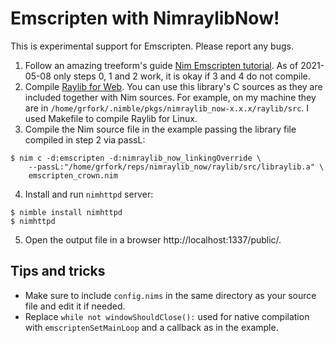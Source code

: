 # Emscripten with NimraylibNow!

This is experimental support for Emscripten. Please report any bugs.

1. Follow an amazing treeform's guide [Nim Emscripten tutorial]. As of 2021-05-08
   only steps 0, 1 and 2 work, it is okay if 3 and 4 do not compile.
2. Compile [Raylib for Web]. You can use this library's C sources as they are
   included together with Nim sources. For example, on my machine they are in
   `/home/grfork/.nimble/pkgs/nimraylib_now-x.x.x/raylib/src`. I used Makefile
   to compile Raylib for Linux.
3. Compile the Nim source file in the example passing the library file
   compiled in step 2 via passL:
```
$ nim c -d:emscripten -d:nimraylib_now_linkingOverride \
    --passL:"/home/grfork/reps/nimraylib_now/raylib/src/libraylib.a" \
    emscripten_crown.nim
```
4. Install and run `nimhttpd` server:
```
$ nimble install nimhttpd
$ nimhttpd
```
5. Open the output file in a browser http://localhost:1337/public/.

[Raylib for Web]: https://github.com/raysan5/raylib/wiki/Working-for-Web-(HTML5)
[Nim Emscripten tutorial]: https://github.com/treeform/nim_emscripten_tutorial

## Tips and tricks

- Make sure to include `config.nims` in the same directory as your source file
  and edit it if needed.
- Replace `while not windowShouldClose():` used for native compilation
  with `emscriptenSetMainLoop` and a callback as in the example.
